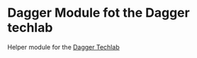 # Dagger Module fot the Dagger techlab

Helper module for the [Dagger Techlab](https://dagger-techlab.puzzle.ch/)

